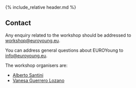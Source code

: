 {% include_relative header.md %}

## Contact

Any enquiry related to the workshop should be addressed to [workshop@euroyoung.eu](mailto:workshop@euroyoung.eu).

You can address general questions about EUROYoung to [info@euroyoung.eu](mailto:info@euroyoung.eu).

The workshop organisers are:

* [Alberto Santini](mailto:alberto.santini@upf.edu)
* [Vanesa Guerrero Lozano](mailto:vaguerre@est-econ.uc3m.es)